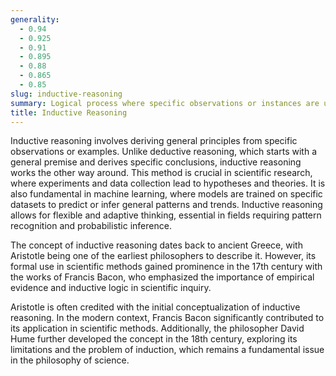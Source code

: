 ```yaml
---
generality:
  - 0.94
  - 0.925
  - 0.91
  - 0.895
  - 0.88
  - 0.865
  - 0.85
slug: inductive-reasoning
summary: Logical process where specific observations or instances are used to form broader generalizations and theories.
title: Inductive Reasoning
---
```


Inductive reasoning involves deriving general principles from specific observations or examples. Unlike deductive reasoning, which starts with a general premise and derives specific conclusions, inductive reasoning works the other way around. This method is crucial in scientific research, where experiments and data collection lead to hypotheses and theories. It is also fundamental in machine learning, where models are trained on specific datasets to predict or infer general patterns and trends. Inductive reasoning allows for flexible and adaptive thinking, essential in fields requiring pattern recognition and probabilistic inference.

The concept of inductive reasoning dates back to ancient Greece, with Aristotle being one of the earliest philosophers to describe it. However, its formal use in scientific methods gained prominence in the 17th century with the works of Francis Bacon, who emphasized the importance of empirical evidence and inductive logic in scientific inquiry.

Aristotle is often credited with the initial conceptualization of inductive reasoning. In the modern context, Francis Bacon significantly contributed to its application in scientific methods. Additionally, the philosopher David Hume further developed the concept in the 18th century, exploring its limitations and the problem of induction, which remains a fundamental issue in the philosophy of science.

